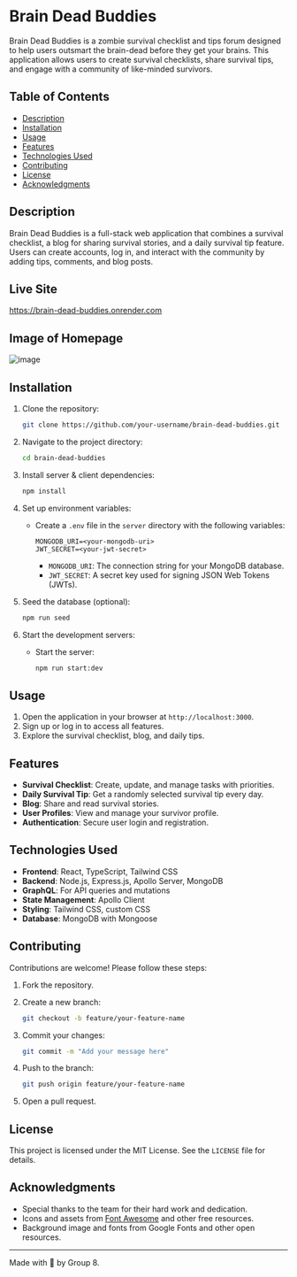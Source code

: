 # Brain Dead Buddies

Brain Dead Buddies is a zombie survival checklist and tips forum designed to help users outsmart the brain-dead before they get your brains. This application allows users to create survival checklists, share survival tips, and engage with a community of like-minded survivors.

## Table of Contents

- [Description](#description)
- [Installation](#installation)
- [Usage](#usage)
- [Features](#features)
- [Technologies Used](#technologies-used)
- [Contributing](#contributing)
- [License](#license)
- [Acknowledgments](#acknowledgments)

## Description

Brain Dead Buddies is a full-stack web application that combines a survival checklist, a blog for sharing survival stories, and a daily survival tip feature. Users can create accounts, log in, and interact with the community by adding tips, comments, and blog posts.

## Live Site

https://brain-dead-buddies.onrender.com

## Image of Homepage
![image](https://github.com/user-attachments/assets/b0ec8fdf-435a-4ded-84a4-90830166e948)


## Installation

1. Clone the repository:
   ```bash
   git clone https://github.com/your-username/brain-dead-buddies.git
   ```

2. Navigate to the project directory:
   ```bash
   cd brain-dead-buddies
   ```

3. Install server & client dependencies:
   ```bash
   npm install
   ```

4. Set up environment variables:
   - Create a `.env` file in the `server` directory with the following variables:
     ```
     MONGODB_URI=<your-mongodb-uri>
     JWT_SECRET=<your-jwt-secret>
     ```
     - `MONGODB_URI`: The connection string for your MongoDB database.
     - `JWT_SECRET`: A secret key used for signing JSON Web Tokens (JWTs).

5. Seed the database (optional):
   ```bash
   npm run seed
   ```

6. Start the development servers:
   - Start the server:
     ```bash
     npm run start:dev
     ```

## Usage

1. Open the application in your browser at `http://localhost:3000`.
2. Sign up or log in to access all features.
3. Explore the survival checklist, blog, and daily tips.

## Features

- **Survival Checklist**: Create, update, and manage tasks with priorities.
- **Daily Survival Tip**: Get a randomly selected survival tip every day.
- **Blog**: Share and read survival stories.
- **User Profiles**: View and manage your survivor profile.
- **Authentication**: Secure user login and registration.

## Technologies Used

- **Frontend**: React, TypeScript, Tailwind CSS
- **Backend**: Node.js, Express.js, Apollo Server, MongoDB
- **GraphQL**: For API queries and mutations
- **State Management**: Apollo Client
- **Styling**: Tailwind CSS, custom CSS
- **Database**: MongoDB with Mongoose

## Contributing

Contributions are welcome! Please follow these steps:

1. Fork the repository.
2. Create a new branch:
   ```bash
   git checkout -b feature/your-feature-name
   ```

3. Commit your changes:
   ```bash
   git commit -m "Add your message here"
   ```

4. Push to the branch:
   ```bash
   git push origin feature/your-feature-name
   ```

5. Open a pull request.

## License

This project is licensed under the MIT License. See the `LICENSE` file for details.

## Acknowledgments

- Special thanks to the team for their hard work and dedication.
- Icons and assets from [Font Awesome](https://fontawesome.com/) and other free resources.
- Background image and fonts from Google Fonts and other open resources.

---
Made with 🧠 by Group 8.
